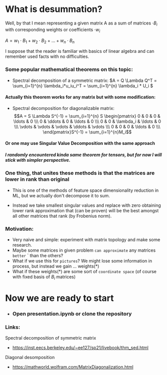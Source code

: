 # What is desummation?

Well, by that I mean representing a given matrix A as a sum of matrices $\cdot B_i$ with corresponding weights or coefficients $\cdot w_i$

$A = w_1 \cdot B_1 + w_2 \cdot B_2 + \ldots + w_n \cdot B_n$

I suppose that the reader is familiar with basics of linear algebra and can remember used facts with no difficulties.

### Some popular mathematical theorems on this topic:

 - Spectral decomposition of a symmetric matrix:
  $A = Q \Lambda Q^T = \sum_{i=1}^{n} \lambda_i*u_iu_i^T = \sum_{i=1}^{n} \lambda_i * U_i $

#### Actually this theorem works for any matrix but with some modification:
- Spectral decomposition for diagonalizable matrix:
  $$A = S \Lambda S^{-1} = \sum_{i=1}^{n} S  \begin{pmatrix}
    0 & 0 & 0 & \ldots & 0 \\\
    0 & \ddots & 0 & \ldots & 0 \\\
    0 & 0 & \lambda_i & \ldots & 0 \\\
    \vdots & \vdots & \vdots & \ddots & \vdots \\\
    0 & 0 & 0 & \ldots & 0 \\\
\end{pmatrix}S^{-1} = \sum_{i=1}^{n}M_i$$

#### Or one may use Singular Value Decomposition with the same approach

##### I randomly encountered kinda same theorem for tensors, but for now I will stick with simpler perspective.

### One thing, that unites these methods is that the matrices are lower in rank than original
 - This is one of the methods of feature space dimensionality reduction in ML, but we actually don't decompose it to sum. 
 
 - Instead we take smallest singular values and replace with zero obtaining lower rank approximation that (can be proven) will be the best amongst all other matrices that rank (by Frobenius norm).

### Motivation:
- Very naive and simple: experiment with matrix topology and make some research.
- Maybe some matrices in given problem `can approximate` any matrices `better` ` than the others?
- What if we use this for `pictures`? We might lose some information in process, but instead we gain $\ldots$ weights(*)
- What if these weights(*) are some sort of `coordinate space` (of course with fixed basis of $B_i$ matrices)

# Now we are ready to start

- ### Open presentation.ipynb or clone the repository


### Links:


Spectral decomposition of symmetric matrix
- https://inst.eecs.berkeley.edu/~ee127/sp21/livebook/thm_sed.html

Diagonal desomposition
- https://mathworld.wolfram.com/MatrixDiagonalization.html